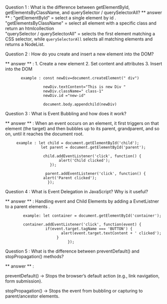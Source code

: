 Question 1 :  What is the difference between getElementById, getElementsByClassName, and querySelector / querySelectorAll?
**   answer  **   :  "getElementById" = select a single element by id . 
             "getElementsByClassName" = select all element with a specific class and return an htmlcollection   
"querySelector / querySelectorAll"    = selects the first element matching a CSS selector, while `querySelectorAll` selects all matching elements and                                            returns a NodeList.
 

Question 2 : How do you create and insert a new element into the DOM?

** answer ** :  1. Create a new element 
                2. Set content and attributes 
                 3. Insert into the DOM 

           example : const newDiv=document.createElement(" div") 

                     newDiv.textContent="This is new Div " 
                     newDiv.className=" class-1" 
                     newDiv.id ="new-id" 

                     document.body.appendchild(newDiv) 

Question 3  : What is Event Bubbling and how does it work? 

** answer ** : When an event occurs on an element, it first triggers on that element (the target) and then bubbles up to its parent, grandparent, and so on, until it reaches the document root. 

         example : let child = document.getElementById('child');
                    let parent = document.getElementById('parent');

                     child.addEventListener('click', function() {
                            alert('Child clicked');
                        });

                      parent.addEventListener('click', function() {
                     alert('Parent clicked');
                       });

Question 4   : What is Event Delegation in JavaScript? Why is it useful? 

** answer ** : Handling event and Child Elements by adding a EvnetListner to a parent elements . 

            example: let container = document.getElementById('container');

            container.addEventListener('click', function(event) {
                      if(event.target.tagName === 'BUTTON') {
                             alert(event.target.textContent + ' clicked');
                           }
                                });

Question  5   : What is the difference between preventDefault() and stopPropagation() methods? 

** answer ** : 

preventDefault() → Stops the browser’s default action (e.g., link navigation, form submission).


stopPropagation() → Stops the event from bubbling or capturing to parent/ancestor elements.
     


                     
